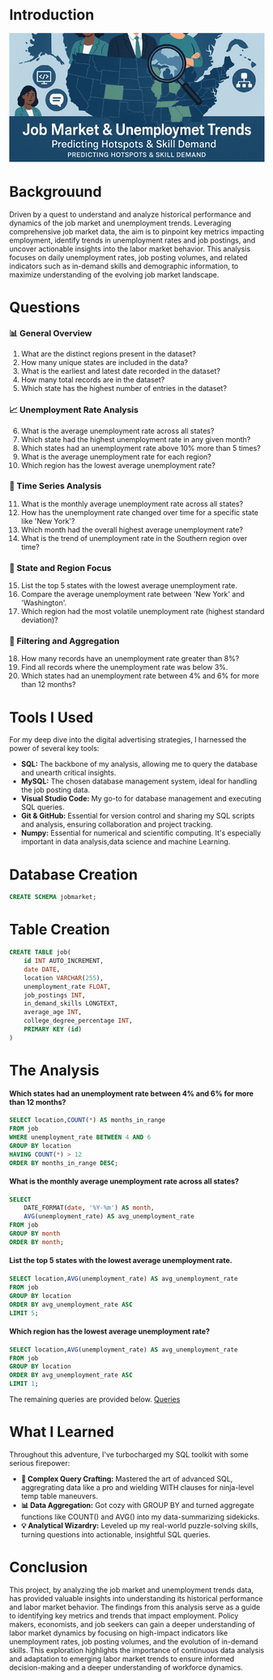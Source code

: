 # Introduction
![jobmarket](assets/jobmarket.png)
# Backgrouund
Driven by a quest to understand and analyze historical performance and dynamics of the job market and unemployment trends. Leveraging comprehensive job market data, the aim is to pinpoint key metrics impacting employment, identify trends in unemployment rates and job postings, and uncover actionable insights into the labor market behavior. This analysis focuses on daily unemployment rates, job posting volumes, and related indicators such as in-demand skills and demographic information, to maximize understanding of the evolving job market landscape.
# Questions
### 📊 General Overview
1. What are the distinct regions present in the dataset?
2. How many unique states are included in the data?
3. What is the earliest and latest date recorded in the dataset?
4. How many total records are in the dataset?
5. Which state has the highest number of entries in the dataset?
### 📈 Unemployment Rate Analysis
6. What is the average unemployment rate across all states?
7. Which state had the highest unemployment rate in any given month?
8. Which states had an unemployment rate above 10% more than 5 times?
9. What is the average unemployment rate for each region?
10. Which region has the lowest average unemployment rate?
### 📅 Time Series Analysis
11. What is the monthly average unemployment rate across all states?
12. How has the unemployment rate changed over time for a specific state like 'New York'?
13. Which month had the overall highest average unemployment rate?
14. What is the trend of unemployment rate in the Southern region over time?
### 📍 State and Region Focus
15. List the top 5 states with the lowest average unemployment rate.
16. Compare the average unemployment rate between 'New York' and 'Washington'.
17. Which region had the most volatile unemployment rate (highest standard deviation)?
### 📌 Filtering and Aggregation
18. How many records have an unemployment rate greater than 8%?
19. Find all records where the unemployment rate was below 3%.
20. Which states had an unemployment rate between 4% and 6% for more than 12 months?
# Tools I Used
For my deep dive into the digital advertising strategies, I harnessed the power of several key tools:
- **SQL:** The backbone of my analysis, allowing me to query the database and unearth critical insights.
- **MySQL:** The chosen database management system, ideal for handling the job posting data.
- **Visual Studio Code:** My go-to for database management and executing SQL queries.
- **Git & GitHub:** Essential for version control and sharing my SQL scripts and analysis, ensuring collaboration and project tracking.
- **Numpy:** Essential for numerical and scientific computing. It's especially important in data analysis,data science and machine Learning.
# Database Creation
```sql
CREATE SCHEMA jobmarket;
```
# Table Creation
```sql
CREATE TABLE job(
    id INT AUTO_INCREMENT,
    date DATE,
    location VARCHAR(255),
    unemployment_rate FLOAT,
    job_postings INT,
    in_demand_skills LONGTEXT,
    average_age INT,
    college_degree_percentage INT,
    PRIMARY KEY (id)
)
```
# The Analysis
#### Which states had an unemployment rate between 4% and 6% for more than 12 months?
```sql
SELECT location,COUNT(*) AS months_in_range
FROM job
WHERE unemployment_rate BETWEEN 4 AND 6
GROUP BY location
HAVING COUNT(*) > 12
ORDER BY months_in_range DESC;
```
#### What is the monthly average unemployment rate across all states?
```sql
SELECT 
    DATE_FORMAT(date, '%Y-%m') AS month,
    AVG(unemployment_rate) AS avg_unemployment_rate
FROM job
GROUP BY month
ORDER BY month;
```
#### List the top 5 states with the lowest average unemployment rate.
```sql
SELECT location,AVG(unemployment_rate) AS avg_unemployment_rate
FROM job
GROUP BY location
ORDER BY avg_unemployment_rate ASC
LIMIT 5;
```
#### Which region has the lowest average unemployment rate?
```sql
SELECT location,AVG(unemployment_rate) AS avg_unemployment_rate
FROM job
GROUP BY location
ORDER BY avg_unemployment_rate ASC
LIMIT 1;
```
The remaining queries are provided below.
[Queries](/queries/)
# What I Learned
Throughout this adventure, I've turbocharged my SQL toolkit with some serious firepower:
- **🧩 Complex Query Crafting:** Mastered the art of advanced SQL, aggregrating data like a pro and wielding WITH clauses for ninja-level temp table maneuvers.
- **📊 Data Aggregation:** Got cozy with GROUP BY and turned aggregate functions like COUNT() and AVG() into my data-summarizing sidekicks.
- **💡 Analytical Wizardry:** Leveled up my real-world puzzle-solving skills, turning questions into actionable, insightful SQL queries.
# Conclusion
This project, by analyzing the job market and unemployment trends data, has provided valuable insights into understanding its historical performance and labor market behavior. The findings from this analysis serve as a guide to identifying key metrics and trends that impact employment. Policy makers, economists, and job seekers can gain a deeper understanding of labor market dynamics by focusing on high-impact indicators like unemployment rates, job posting volumes, and the evolution of in-demand skills. This exploration highlights the importance of continuous data analysis and adaptation to emerging labor market trends to ensure informed decision-making and a deeper understanding of workforce dynamics.
